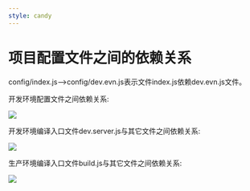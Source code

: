 ```yaml
---
style: candy
---
```

# 项目配置文件之间的依赖关系

config/index.js—>config/dev.evn.js表示文件index.js依赖dev.evn.js文件。

开发环境配置文件之间依赖关系:

![](https://dn-shimo-image.qbox.me/qsgpoasCaoM3iGA2/image.png!thumbnail)

开发环境编译入口文件dev.server.js与其它文件之间依赖关系:

![](https://dn-shimo-image.qbox.me/mCKNVGveu5cXgUbR/image.png!thumbnail)

生产环境编译入口文件build.js与其它文件之间依赖关系:

![](https://dn-shimo-image.qbox.me/y7CO4WB213krMZyQ/image.png!thumbnail)

